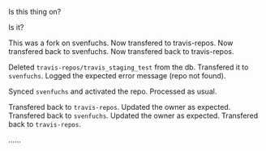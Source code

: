 Is this thing on?

Is it?

This was a fork on svenfuchs. Now transfered to travis-repos. Now transfered back to svenfuchs. Now transfered back to travis-repos.

Deleted `travis-repos/travis_staging_test` from the db. Transfered it to `svenfuchs`. Logged the expected error message (repo not found).

Synced `svenfuchs` and activated the repo. Processed as usual.

Transfered back to `travis-repos`. Updated the owner as expected.
Transfered back to `svenfuchs`. Updated the owner as expected.
Transfered back to `travis-repos`.

......
